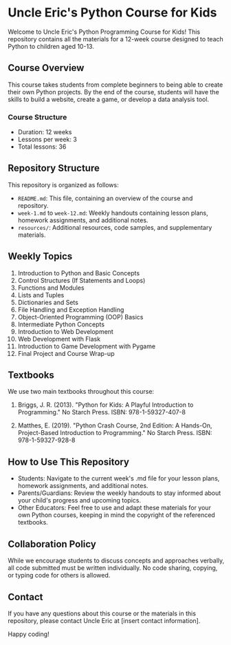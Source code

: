 # Uncle Eric's Python Course for Kids

Welcome to Uncle Eric's Python Programming Course for Kids! This repository contains all the materials for a 12-week course designed to teach Python to children aged 10-13.

## Course Overview

This course takes students from complete beginners to being able to create their own Python projects. By the end of the course, students will have the skills to build a website, create a game, or develop a data analysis tool.

### Course Structure

- Duration: 12 weeks
- Lessons per week: 3
- Total lessons: 36

## Repository Structure

This repository is organized as follows:

- `README.md`: This file, containing an overview of the course and repository.
- `week-1.md` to `week-12.md`: Weekly handouts containing lesson plans, homework assignments, and additional notes.
- `resources/`: Additional resources, code samples, and supplementary materials.

## Weekly Topics

1. Introduction to Python and Basic Concepts
2. Control Structures (If Statements and Loops)
3. Functions and Modules
4. Lists and Tuples
5. Dictionaries and Sets
6. File Handling and Exception Handling
7. Object-Oriented Programming (OOP) Basics
8. Intermediate Python Concepts
9. Introduction to Web Development
10. Web Development with Flask
11. Introduction to Game Development with Pygame
12. Final Project and Course Wrap-up

## Textbooks

We use two main textbooks throughout this course:

1. Briggs, J. R. (2013). "Python for Kids: A Playful Introduction to Programming." No Starch Press. ISBN: 978-1-59327-407-8

2. Matthes, E. (2019). "Python Crash Course, 2nd Edition: A Hands-On, Project-Based Introduction to Programming." No Starch Press. ISBN: 978-1-59327-928-8

## How to Use This Repository

- Students: Navigate to the current week's .md file for your lesson plans, homework assignments, and additional notes.
- Parents/Guardians: Review the weekly handouts to stay informed about your child's progress and upcoming topics.
- Other Educators: Feel free to use and adapt these materials for your own Python courses, keeping in mind the copyright of the referenced textbooks.

## Collaboration Policy

While we encourage students to discuss concepts and approaches verbally, all code submitted must be written individually. No code sharing, copying, or typing code for others is allowed.

## Contact

If you have any questions about this course or the materials in this repository, please contact Uncle Eric at [insert contact information].

Happy coding!
